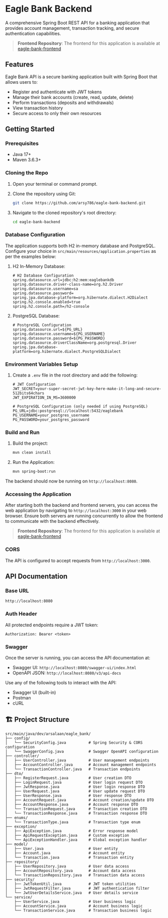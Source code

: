 # Eagle Bank Backend

A comprehensive Spring Boot REST API for a banking application that provides account management, transaction tracking, and secure authentication capabilities.

> **Frontend Repository**: The frontend for this application is available at [eagle-bank-frontend](https://github.com/arsy786/eagle-bank-frontend)

## Features

Eagle Bank API is a secure banking application built with Spring Boot that allows users to:

- Register and authenticate with JWT tokens
- Manage their bank accounts (create, read, update, delete)
- Perform transactions (deposits and withdrawals)
- View transaction history
- Secure access to only their own resources

## Getting Started

### Prerequisites

- Java 17+
- Maven 3.6.3+

### Cloning the Repo

1. Open your terminal or command prompt.

2. Clone the repository using Git:

   ```bash
   git clone https://github.com/arsy786/eagle-bank-backend.git
   ```

3. Navigate to the cloned repository's root directory:

   ```bash
   cd eagle-bank-backend
   ```

### Database Configuration

The application supports both H2 in-memory database and PostgreSQL. Configure your choice in `src/main/resources/application.properties` as per the examples below:

1. H2 In-Memory Database:

   ```properties
   # H2 Database Configuration
   spring.datasource.url=jdbc:h2:mem:eaglebankdb
   spring.datasource.driver-class-name=org.h2.Driver
   spring.datasource.username=sa
   spring.datasource.password=
   spring.jpa.database-platform=org.hibernate.dialect.H2Dialect
   spring.h2.console.enabled=true
   spring.h2.console.path=/h2-console
   ```

2. PostgreSQL Database:
      
   ```properties
   # PostgreSQL Configuration
   spring.datasource.url=${PG_URL}
   spring.datasource.username=${PG_USERNAME}
   spring.datasource.password=${PG_PASSWORD}
   spring.datasource.driverClassName=org.postgresql.Driver
   spring.jpa.database-platform=org.hibernate.dialect.PostgreSQLDialect
   ```

### Environment Variables Setup

1. Create a `.env` file in the root directory and add the following:

   ```env
   # JWT Configuration
   JWT_SECRET=your-super-secret-jwt-key-here-make-it-long-and-secure-512bits64chars
   JWT_EXPIRATION_IN_MS=3600000
   
   # PostgreSQL Configuration (only needed if using PostgreSQL)
   PG_URL=jdbc:postgresql://localhost:5432/eaglebank
   PG_USERNAME=your_postgres_username
   PG_PASSWORD=your_postgres_password
   ```

### Build and Run

1. Build the project:

   ```bash
   mvn clean install
   ```

2. Run the Application:

   ```bash
   mvn spring-boot:run
   ```

The backend should now be running on `http://localhost:8080`.

### Accessing the Application

After starting both the backend and frontend servers, you can access the web application by navigating to `http://localhost:3000` in your web browser. Ensure both servers are running concurrently to allow the frontend to communicate with the backend effectively.

> **Frontend Repository**: The frontend for this application is available at [eagle-bank-frontend](https://github.com/arsy786/eagle-bank-frontend)

### CORS

The API is configured to accept requests from `http://localhost:3000`.

## API Documentation

### Base URL

```
http://localhost:8080
```

### Auth Header

All protected endpoints require a JWT token:

```
Authorization: Bearer <token>
```

### Swagger

Once the server is running, you can access the API documentation at:

- Swagger UI: `http://localhost:8080/swagger-ui/index.html`
- OpenAPI JSON: `http://localhost:8080/v3/api-docs`

Use any of the following tools to interact with the API:

- Swagger UI (built-in)
- Postman
- cURL

## 🏗️ Project Structure

```
src/main/java/dev/arsalaan/eagle_bank/
├── config/
│   └── SecurityConfig.java          # Spring Security & CORS configuration
│   └── SwaggerConfig.java           # Swagger OpenAPI configuration
├── controller/
│   ├── UserController.java          # User management endpoints
│   ├── AccountController.java       # Account management endpoints
│   └── TransactionController.java   # Transaction endpoints
├── dto/
│   ├── RegisterRequest.java         # User creation DTO
│   ├── LoginRequest.java            # User login request DTO
│   ├── JwtResponse.java             # User login response DTO
│   ├── UserRequest.java             # User update request DTO
│   ├── UserResponse.java            # User response DTO
│   ├── AccountRequest.java          # Account creation/update DTO
│   ├── AccountResponse.java         # Account response DTO
│   └── TransactionRequest.java      # Transaction creation DTO
│   └── TransactionResponse.java     # Transaction response DTO
├── enums/
│   └── TransactionType.java         # Transaction type enum
├── exception/
│   ├── ApiException.java            # Error response model
│   ├── ApiRequestException.java     # Custom exception
│   └── ApiExceptionHandler.java     # Global exception handler
├── model/
│   ├── User.java                    # User entity
│   ├── Account.java                 # Account entity
│   └── Transaction.java             # Transaction entity
├── repository/
│   ├── UserRepository.java          # User data access
│   ├── AccountRepository.java       # Account data access
│   └── TransactionRepository.java   # Transaction data access
├── security/
│   ├── JwtTokenUtil.java            # JWT token utilities
│   ├── JwtRequestFilter.java        # JWT authentication filter
│   └── JwtUserDetailsService.java   # User details service
└── service/
    ├── UserService.java             # User business logic
    ├── AccountService.java          # Account business logic
    └── TransactionService.java      # Transaction business logic
```
